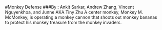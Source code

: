 #Monkey Defense
###By : Ankit Sarkar, Andrew Zhang, Vincent Nguyenkhoa, and Junne AKA Tiny Zhu
A center monkey, Monkey M. McMonkey, is operating a monkey cannon that shoots out monkey bananas to protect his monkey treasure from the monkey invaders.

